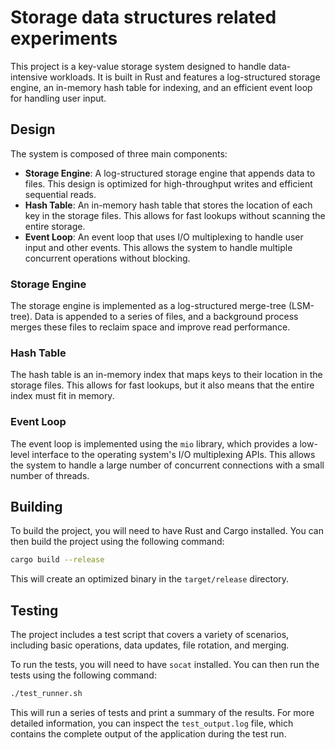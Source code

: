 # Storage data structures related experiments
This project is a key-value storage system designed to handle data-intensive workloads. It is built in Rust and features a log-structured storage engine, an in-memory hash table for indexing, and an efficient event loop for handling user input.

## Design

The system is composed of three main components:

*   **Storage Engine**: A log-structured storage engine that appends data to files. This design is optimized for high-throughput writes and efficient sequential reads.
*   **Hash Table**: An in-memory hash table that stores the location of each key in the storage files. This allows for fast lookups without scanning the entire storage.
*   **Event Loop**: An event loop that uses I/O multiplexing to handle user input and other events. This allows the system to handle multiple concurrent operations without blocking.

### Storage Engine

The storage engine is implemented as a log-structured merge-tree (LSM-tree). Data is appended to a series of files, and a background process merges these files to reclaim space and improve read performance.

### Hash Table

The hash table is an in-memory index that maps keys to their location in the storage files. This allows for fast lookups, but it also means that the entire index must fit in memory.

### Event Loop

The event loop is implemented using the `mio` library, which provides a low-level interface to the operating system's I/O multiplexing APIs. This allows the system to handle a large number of concurrent connections with a small number of threads.

## Building

To build the project, you will need to have Rust and Cargo installed. You can then build the project using the following command:

```bash
cargo build --release
```

This will create an optimized binary in the `target/release` directory.

## Testing

The project includes a test script that covers a variety of scenarios, including basic operations, data updates, file rotation, and merging.

To run the tests, you will need to have `socat` installed. You can then run the tests using the following command:

```bash
./test_runner.sh
```

This will run a series of tests and print a summary of the results. For more detailed information, you can inspect the `test_output.log` file, which contains the complete output of the application during the test run.
